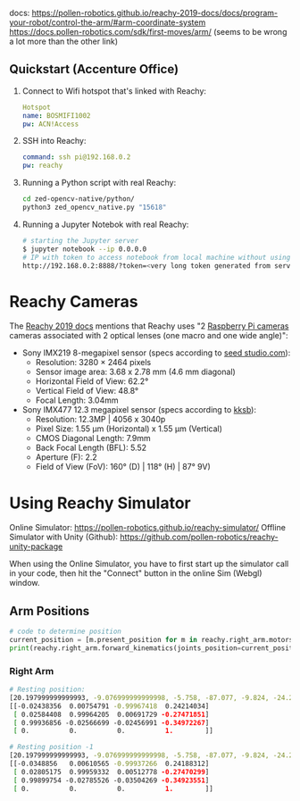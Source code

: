 docs: https://pollen-robotics.github.io/reachy-2019-docs/docs/program-your-robot/control-the-arm/#arm-coordinate-system \
https://docs.pollen-robotics.com/sdk/first-moves/arm/ (seems to be wrong a lot more than the other link)
## Quickstart (Accenture Office)
1. Connect to Wifi hotspot that's linked with Reachy:
    ```yml
    Hotspot
    name: BOSMIFI1002
    pw: ACN!Access
    ```
1. SSH into Reachy:
    ```yml
    command: ssh pi@192.168.0.2
    pw: reachy
    ```
1. Running a Python script with real Reachy:
    ```bash
    cd zed-opencv-native/python/
    python3 zed_opencv_native.py "15618"
    ```
1. Running a Jupyter Notebok with real Reachy:
    ```bash
    # starting the Jupyter server
    $ jupyter notebook --ip 0.0.0.0
    # IP with token to access notebook from local machine without using VNC
    http://192.168.0.2:8888/?token=<very long token generated from server startup>
    ```

# Reachy Cameras
The [Reachy 2019 docs](https://pollen-robotics.github.io/reachy-2019-docs/docs/technical-specifications/head/) mentions that Reachy uses "2 [Raspberry Pi cameras](https://www.raspberrypi.com/documentation/accessories/camera.html) cameras associated with 2 optical lenses (one macro and one wide angle)":
- Sony IMX219 8-megapixel sensor (specs according to [seed studio.com](https://www.seeedstudio.com/Raspberry-Pi-High-Quality-Cam-p-4463.html)):
    - Resolution: 3280 × 2464 pixels
    - Sensor image area: 3.68 x 2.78 mm (4.6 mm diagonal)
    - Horizontal Field of View: 62.2°
    - Vertical Field of View: 48.8°
    - Focal Length: 3.04mm
- Sony IMX477 12.3 megapixel sensor (specs according to [kksb](https://kksb-cases.com/collections/raspberry-pi/products/imx477-160-12-3mp-camera-160-fov)):
    - Resolution: 12.3MP | 4056 x 3040p
    - Pixel Size: 1.55 µm (Horizontal) x 1.55 µm (Vertical)
    - CMOS Diagonal Length: 7.9mm
    - Back Focal Length (BFL): 5.52
    - Aperture (F): 2.2
    - Field of View (FoV): 160° (D) | 118° (H) | 87° 9V)

# Using Reachy Simulator
Online Simulator: https://pollen-robotics.github.io/reachy-simulator/
Offline Simulator with Unity (Github): https://github.com/pollen-robotics/reachy-unity-package

When using the Online Simulator, you have to first start up the simulator call in your code, then hit the "Connect" button in the online Sim (Webgl) window.

## Arm Positions
```python
# code to determine position
current_position = [m.present_position for m in reachy.right_arm.motors]
print(reachy.right_arm.forward_kinematics(joints_position=current_position))
```
### Right Arm
```bash
# Resting position:
[20.197999999999993, -9.076999999999998, -5.758, -87.077, -9.824, -24.22, 5.718, -30.938]
[[-0.02438356  0.00754791 -0.99967418  0.24214034]
 [ 0.02584408  0.99964205  0.00691729 -0.27471851]
 [ 0.99936856 -0.02566699 -0.02456991 -0.34972267]
 [ 0.          0.          0.          1.        ]]

# Resting position -1
[20.197999999999993, -9.076999999999998, -5.758, -87.077, -9.824, -24.22, 5.132, -30.938]
[[-0.0348856   0.00610565 -0.99937266  0.24188312]
 [ 0.02805175  0.99959332  0.00512778 -0.27470299]
 [ 0.99899754 -0.02785526 -0.03504269 -0.34923551]
 [ 0.          0.          0.          1.        ]]
```